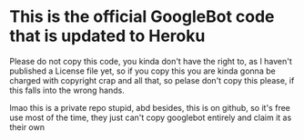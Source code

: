 # This is the official GoogleBot code that is updated to Heroku

Please do not copy this code, you kinda don't have the right to, as I haven't published a License file yet, so if you copy this you are kinda gonna be charged with copyright crap and all that, so pelase don't copy this please, if this falls into the wrong hands.

lmao this is a private repo stupid, abd besides, this is on github, so it's free use most of the time, they just can't copy googlebot entirely and claim it as their own
